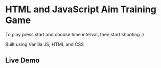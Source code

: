 # HTML and JavaScript Aim Training Game

To play press start and choose time interval, then start shooting :)

Built using Vanilla JS, HTML and CSS

## Live Demo
